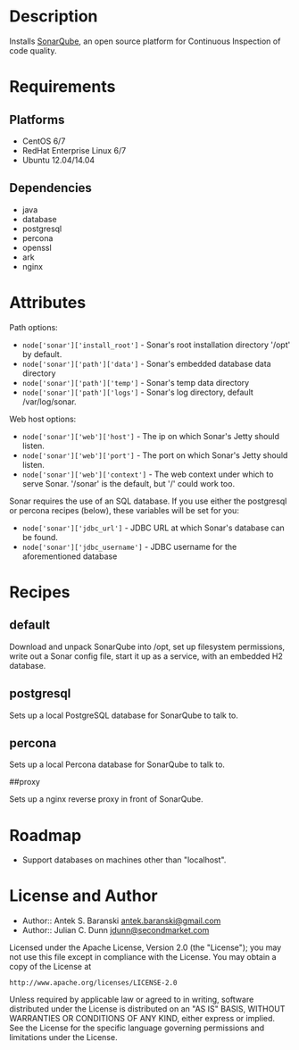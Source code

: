 Description
===========

Installs [SonarQube](http://www.sonarqube.org), an open source platform for Continuous Inspection of code quality.

Requirements
============

## Platforms

* CentOS 6/7
* RedHat Enterprise Linux 6/7
* Ubuntu 12.04/14.04

## Dependencies

* java
* database
* postgresql
* percona
* openssl
* ark
* nginx

Attributes
==========

Path options:
* `node['sonar']['install_root']` - Sonar's root installation directory '/opt' by default.
* `node['sonar']['path']['data']` - Sonar's embedded database data directory
* `node['sonar']['path']['temp']` - Sonar's temp data directory
* `node['sonar']['path']['logs']` - Sonar's log directory, default /var/log/sonar.

Web host options:
* `node['sonar']['web']['host']` - The ip on which Sonar's Jetty should listen.
* `node['sonar']['web']['port']` - The port on which Sonar's Jetty should listen.
* `node['sonar']['web']['context']` - The web context under which to serve Sonar. '/sonar' is the default, but '/' could work too.

Sonar requires the use of an SQL database. If you use either the postgresql or percona recipes (below),
these variables will be set for you:

* `node['sonar']['jdbc_url']` - JDBC URL at which Sonar's database can be found.
* `node['sonar']['jdbc_username']` - JDBC username for the aforementioned database

Recipes
=======

## default

Download and unpack SonarQube into /opt, set up filesystem permissions, write out a Sonar config file,
start it up as a service, with an embedded H2 database.

## postgresql

Sets up a local PostgreSQL database for SonarQube to talk to.

## percona

Sets up a local Percona database for SonarQube to talk to.

##proxy

Sets up a nginx reverse proxy in front of SonarQube.

Roadmap
=======

* Support databases on machines other than "localhost".

License and Author
==================

- Author:: Antek S. Baranski <antek.baranski@gmail.com>
- Author:: Julian C. Dunn <jdunn@secondmarket.com>

Licensed under the Apache License, Version 2.0 (the "License");
you may not use this file except in compliance with the License.
You may obtain a copy of the License at

    http://www.apache.org/licenses/LICENSE-2.0

Unless required by applicable law or agreed to in writing, software
distributed under the License is distributed on an "AS IS" BASIS,
WITHOUT WARRANTIES OR CONDITIONS OF ANY KIND, either express or implied.
See the License for the specific language governing permissions and
limitations under the License.
